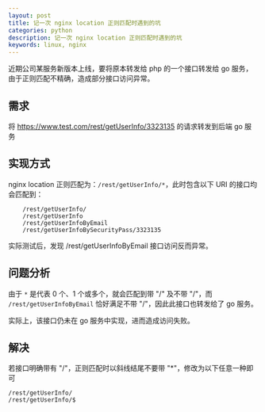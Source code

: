 ```yaml
---
layout: post
title: 记一次 nginx location 正则匹配时遇到的坑
categories: python
description: 记一次 nginx location 正则匹配时遇到的坑
keywords: linux, nginx
---
```


近期公司某服务新版本上线，要将原本转发给 php 的一个接口转发给 go 服务，由于正则匹配不精确，造成部分接口访问异常。

## 需求

将 https://www.test.com/rest/getUserInfo/3323135 的请求转发到后端 go 服务

## 实现方式

nginx location 正则匹配为：`/rest/getUserInfo/*`，此时包含以下 URI 的接口均会匹配到：

```shell
    /rest/getUserInfo/
    /rest/getUserInfo
    /rest/getUserInfoByEmail
    /rest/getUserInfoBySecurityPass/3323135
```

实际测试后，发现 /rest/getUserInfoByEmail 接口访问反而异常。

## 问题分析

由于 ` * ` 是代表 0 个、1 个或多个，就会匹配到带 "/" 及不带 "/"，而 `/rest/getUserInfoByEmail` 恰好满足不带 "/"，因此此接口也转发给了 go 服务。

实际上，该接口仍未在 go 服务中实现，进而造成访问失败。

## 解决

若接口明确带有 "/"，正则匹配时以斜线结尾不要带 "*"，修改为以下任意一种即可

```shell
/rest/getUserInfo/
/rest/getUserInfo/$
```
